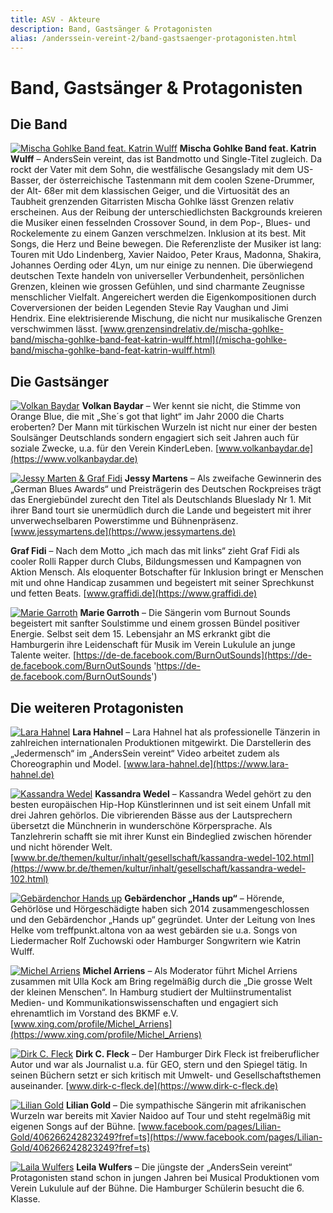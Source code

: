 ```yaml
---
title: ASV - Akteure
description: Band, Gastsänger & Protagonisten
alias: /anderssein-vereint-2/band-gastsaenger-protagonisten.html
---
```



# Band, Gastsänger & Protagonisten

## Die Band

[![Mischa Gohlke Band feat. Katrin Wulff](/media/2015/05/Mischa-Gohlke-Band-feat.-Katrin-Wulff-4a-_-Foto-by-Tom-Roeler-2.jpg "Foto by Tom Roeler")](/media/2015/05/Mischa-Gohlke-Band-feat.-Katrin-Wulff-4a-_-Foto-by-Tom-Roeler-2.jpg) **Mischa Gohlke Band feat. Katrin Wulff** – AndersSein vereint, das ist Bandmotto und Single-Titel zugleich. Da rockt der Vater mit dem Sohn, die westfälische Gesangslady mit dem US-Basser, der österreichische Tastenmann mit dem coolen Szene-Drummer, der Alt- 68er mit dem klassischen Geiger, und die Virtuosität des an Taubheit grenzenden Gitarristen Mischa Gohlke lässt Grenzen relativ erscheinen. Aus der Reibung der unterschiedlichsten Backgrounds kreieren die Musiker einen fesselnden Crossover Sound, in dem Pop-, Blues- und Rockelemente zu einem Ganzen verschmelzen. Inklusion at its best. Mit Songs, die Herz und Beine bewegen. Die Referenzliste der Musiker ist lang: Touren mit Udo Lindenberg, Xavier Naidoo, Peter Kraus, Madonna, Shakira, Johannes Oerding oder 4Lyn, um nur einige zu nennen. Die überwiegend deutschen Texte handeln von universeller Verbundenheit, persönlichen Grenzen, kleinen wie grossen Gefühlen, und sind charmante Zeugnisse menschlicher Vielfalt. Angereichert werden die Eigenkompositionen durch Coverversionen der beiden Legenden Stevie Ray Vaughan und Jimi Hendrix. Eine elektrisierende Mischung, die nicht nur musikalische Grenzen verschwimmen lässt. [www.grenzensindrelativ.de/mischa-gohlke-band/mischa-gohlke-band-feat-katrin-wulff.html](/mischa-gohlke-band/mischa-gohlke-band-feat-katrin-wulff.html)

## Die Gastsänger

[![Volkan Baydar](/media/2015/05/Volkan-Baydar-_-Foto-by-Robin-Schmiedebach.jpg "Foto by Robin Schmiedebach")](/media/2015/05/Volkan-Baydar-_-Foto-by-Robin-Schmiedebach.jpg) **Volkan Baydar** – Wer kennt sie nicht, die Stimme von Orange Blue, die mit „She´s got that light“ im Jahr 2000 die Charts eroberten? Der Mann mit türkischen Wurzeln ist nicht nur einer der besten Soulsänger Deutschlands sondern engagiert sich seit Jahren auch für soziale Zwecke, u.a. für den Verein KinderLeben. [www.volkanbaydar.de](https://www.volkanbaydar.de)

[![Jessy Marten & Graf Fidi](/media/2015/05/Favorit-_-Graf-Fidi-und-Jessy-Martens-_-DSCF7213-2.jpg "Foto by Tom Roeler")](/media/2015/05/Favorit-_-Graf-Fidi-und-Jessy-Martens-_-DSCF7213-2.jpg) **Jessy Martens** – Als zweifache Gewinnerin des „German Blues Awards“ und Preisträgerin des Deutschen Rockpreises trägt das Energiebündel zurecht den Titel als Deutschlands Blueslady Nr 1. Mit ihrer Band tourt sie unermüdlich durch die Lande und begeistert mit ihrer unverwechselbaren Powerstimme und Bühnenpräsenz. [www.jessymartens.de](https://www.jessymartens.de)

**Graf Fidi** – Nach dem Motto „ich mach das mit links“ zieht Graf Fidi als cooler Rolli Rapper durch Clubs, Bildungsmessen und Kampagnen von Aktion Mensch. Als eloquenter Botschafter für Inklusion bringt er Menschen mit und ohne Handicap zusammen und begeistert mit seiner Sprechkunst und fetten Beats. [www.graffidi.de](https://www.graffidi.de)

[![Marie Garroth](/media/2015/05/MarieIMG_8302.jpg "Foto by Tom Roeler")](/media/2015/05/MarieIMG_8302.jpg) **Marie Garroth** – Die Sängerin vom Burnout Sounds begeistert mit sanfter Soulstimme und einem grossen Bündel positiver Energie. Selbst seit dem 15. Lebensjahr an MS erkrankt gibt die Hamburgerin ihre Leidenschaft für Musik im Verein Lukulule an junge Talente weiter. [https://de-de.facebook.com/BurnOutSounds](https://de-de.facebook.com/BurnOutSounds 'https://de-de.facebook.com/BurnOutSounds')

## Die weiteren Protagonisten

[![Lara Hahnel](/media/2015/05/lara-130914-345-_-Foto-by-Nico-Pudimat.jpg "Foto by Nico Pudimat")](/media/2015/05/lara-130914-345-_-Foto-by-Nico-Pudimat.jpg) **Lara Hahnel** – Lara Hahnel hat als professionelle Tänzerin in zahlreichen internationalen Produktionen mitgewirkt. Die Darstellerin des „Jedermensch“ im „AndersSein vereint“ Video arbeitet zudem als Choreographin und Model. [www.lara-hahnel.de](https://www.lara-hahnel.de)

[![Kassandra Wedel](/media/2015/05/Kassandra-Wedel-_-IMG_1392.jpg "Kassandra Wedel")](/media/2015/05/Kassandra-Wedel-_-IMG_1392.jpg) **Kassandra Wedel** – Kassandra Wedel gehört zu den besten europäischen Hip-Hop Künstlerinnen und ist seit einem Unfall mit drei Jahren gehörlos. Die vibrierenden Bässe aus der Lautsprechern übersetzt die Münchnerin in wunderschöne Körpersprache. Als Tanzlehrerin schafft sie mit ihrer Kunst ein Bindeglied zwischen hörender und nicht hörender Welt. [www.br.de/themen/kultur/inhalt/gesellschaft/kassandra-wedel-102.html](https://www.br.de/themen/kultur/inhalt/gesellschaft/kassandra-wedel-102.html)

[![Gebärdenchor Hands up](/media/2015/05/GabaerdenChor-Hands-up_Gruppe_IMG_8466-_TR.jpg "Foto by Tom Roeler")](/media/2015/05/GabaerdenChor-Hands-up_Gruppe_IMG_8466-_TR.jpg) **Gebärdenchor „Hands up“** – Hörende, Gehörlöse und Hörgeschädigte haben sich 2014 zusammengeschlossen und den Gebärdenchor „Hands up“ gegründet. Unter der Leitung von Ines Helke vom treffpunkt.altona von aa west gebärden sie u.a. Songs von Liedermacher Rolf Zuchowski oder Hamburger Songwritern wie Katrin Wulff.

[![Michel Arriens](/media/2015/05/MIchel-Arriens-_-selfmade.jpeg "Michel Arriens")](/media/2015/05/MIchel-Arriens-_-selfmade.jpeg) **Michel Arriens** – Als Moderator führt Michel Arriens zusammen mit Ulla Kock am Bring regelmäßig durch die „Die grosse Welt der kleinen Menschen“. In Hamburg studiert der Multiinstrumentalist Medien- und Kommunikationswissenschaften und engagiert sich ehrenamtlich im Vorstand des BKMF e.V. [www.xing.com/profile/Michel_Arriens](https://www.xing.com/profile/Michel_Arriens)

[![Dirk C. Fleck](/media/2015/05/Dirk-Fleck2.jpg "Foty by Will Esskuchen")](/media/2015/05/Dirk-Fleck2.jpg) **Dirk C. Fleck** – Der Hamburger Dirk Fleck ist freiberuflicher Autor und war als Journalist u.a. für GEO, stern und den Spiegel tätig. In seinen Büchern setzt er sich kritisch mit Umwelt- und Gesellschaftsthemen auseinander. [www.dirk-c-fleck.de](https://www.dirk-c-fleck.de)

[![Lilian Gold](/media/2015/05/Lilin-Gold-_-Online.jpg "Lilian Gold")](/media/2015/05/Lilin-Gold-_-Online.jpg) **Lilian Gold** – Die sympathische Sängerin mit afrikanischen Wurzeln war bereits mit Xavier Naidoo auf Tour und steht regelmäßig mit eigenen Songs auf der Bühne. [www.facebook.com/pages/Lilian-Gold/406266242823249?fref=ts](https://www.facebook.com/pages/Lilian-Gold/406266242823249?fref=ts)

[![Laila Wulfers](/media/2015/05/Laila-31.03.2015.jpg "Laila Wulfers")](/media/2015/05/Laila-31.03.2015.jpg) **Leila Wulfers** – Die jüngste der „AndersSein vereint“ Protagonisten stand schon in jungen Jahren bei Musical Produktionen vom Verein Lukulule auf der Bühne. Die Hamburger Schülerin besucht die 6. Klasse.
